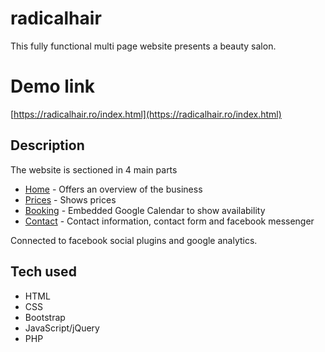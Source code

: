 # radicalhair

This fully functional multi page website presents a beauty salon.

# Demo link
[https://radicalhair.ro/index.html](https://radicalhair.ro/index.html)

## Description

The website is sectioned in 4 main parts

* [Home](https://radicalhair.ro/index.html) - Offers an overview of the business
* [Prices](https://radicalhair.ro/pages/servicii.html) - Shows prices
* [Booking](https://radicalhair.ro/pages/booking.html) - Embedded Google Calendar to show availability
* [Contact](https://radicalhair.ro/pages/contact.php) - Contact information, contact form and facebook messenger

Connected to facebook social plugins and google analytics.

## Tech used

* HTML 
* CSS
* Bootstrap
* JavaScript/jQuery
* PHP


